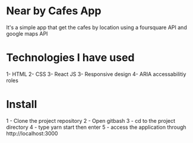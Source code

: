 # Near by Cafes App
  It's a simple app that get the cafes by location using a foursquare API and google maps API

# Technologies I have used 
1- HTML
2- CSS
3- React JS
3- Responsive design
4- ARIA accessabilitiy roles

# Install
1 - Clone the project repository 
2 - Open gitbash
3 - cd to the project directory
4 - type yarn start then enter
5 - access the application through http://localhost:3000
